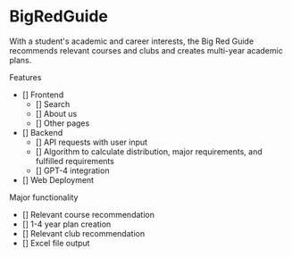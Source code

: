 # BigRedGuide
With a student's academic and career interests, the Big Red Guide recommends relevant courses and clubs and creates multi-year academic plans.

Features 
- [] Frontend
  - [] Search
  - [] About us
  - [] Other pages
- [] Backend
  - [] API requests with user input
  - [] Algorithm to calculate distribution, major requirements, and fulfilled requirements
  - [] GPT-4 integration
- [] Web Deployment

Major functionality
- [] Relevant course recommendation
- [] 1-4 year plan creation
- [] Relevant club recommendation
- [] Excel file output
